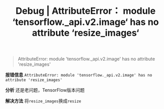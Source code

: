 ﻿---
 title: Debug | AttributeError： module ‘tensorflow._api.v2.image‘ has no attribute ‘resize_images‘
 date: 
 updated: 
 categories:
 - Debug
 tags:
 - Debug
---
>AttributeError: module 'tensorflow._api.v2.image' has no attribute 'resize_images'
<!--less-->
**报错信息**
`AttributeError: module 'tensorflow._api.v2.image' has no attribute 'resize_images'`

**分析**
还是老问题，TensorFlow版本问题

**解决方法**
将`resize_images`换成`resize`


